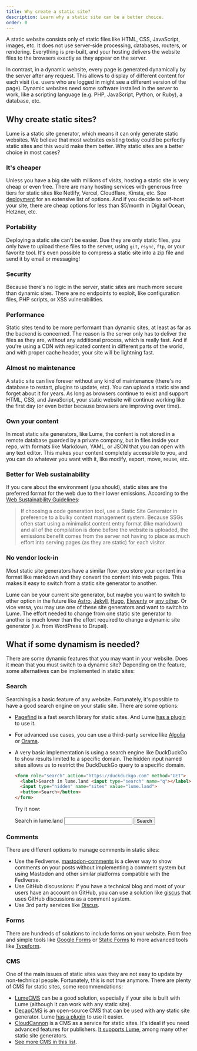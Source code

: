 ```yaml
---
title: Why create a static site?
description: Learn why a static site can be a better choice.
order: 0
---
```


A static website consists only of static files like HTML, CSS, JavaScript,
images, etc. It does not use server-side processing, databases, routers, or
rendering. Everything is pre-built, and your hosting delivers the website files
to the browsers exactly as they appear on the server.

In contrast, in a dynamic website, every page is generated dynamically by the
server after any request. This allows to display of different content for each
visit (i.e. users who are logged in might see a different version of the page).
Dynamic websites need some software installed in the server to work, like a
scripting language (e.g. PHP, JavaScript, Python, or Ruby), a database, etc.

## Why create static sites?

Lume is a static site generator, which means it can only generate static
websites. We believe that most websites existing today could be perfectly static
sites and this would make them better. Why static sites are a better choice in
most cases?

### It's cheaper

Unless you have a big site with millions of visits, hosting a static site is
very cheap or even free. There are many hosting services with generous free
tiers for static sites like Netlify, Vercel, Cloudflare, Kinsta, etc. See
[deployment](../advanced/deployment.md) for an extensive list of options. And if
you decide to self-host your site, there are cheap options for less than
$5/month in Digital Ocean, Hetzner, etc.

### Portability

Deploying a static site can't be easier. Due they are only static files, you
only have to upload these files to the server, using `git`, `rsync`, `ftp`, or
your favorite tool. It's even possible to compress a static site into a zip file
and send it by email or messaging!

### Security

Because there's no logic in the server, static sites are much more secure than
dynamic sites. There are no endpoints to exploit, like configuration files, PHP
scripts, or XSS vulnerabilities.

### Performance

Static sites tend to be more performant than dynamic sites, at least as far as
the backend is concerned. The reason is the server only has to deliver the files
as they are, without any additional process, which is really fast. And if you're
using a CDN with replicated content in different parts of the world, and with
proper cache header, your site will be lightning fast.

### Almost no maintenance

A static site can live forever without any kind of maintenance (there's no
database to restart, plugins to update, etc). You can upload a static site and
forget about it for years. As long as browsers continue to exist and support
HTML, CSS, and JavaScript, your static website will continue working like the
first day (or even better because browsers are improving over time).

### Own your content

In most static site generators, like Lume, the content is not stored in a remote
database guarded by a private company, but in files inside your repo, with
formats like Markdown, YAML, or JSON that you can open with any text editor.
This makes your content completely accessible to you, and you can do whatever
you want with it, like modify, export, move, reuse, etc.

### Better for Web sustainability

If you care about the environment (you should), static sites are the preferred
format for the web due to their lower emissions. According to the
[Web Sustainability Guidelines](https://w3c.github.io/sustyweb/#success-criterion-static-vs-dynamic-human-testable):

> If choosing a code generation tool, use a Static Site Generator in preference
> to a bulky content management system. Because SSGs often start using a
> minimalist content entry format (like markdown) and all of the compilation is
> done before the website is uploaded, the emissions benefit comes from the
> server not having to place as much effort into serving pages (as they are
> static) for each visitor.

### No vendor lock-in

Most static site generators have a similar flow: you store your content in a
format like markdown and they convert the content into web pages. This makes it
easy to switch from a static site generator to another.

Lume can be your current site generator, but maybe you want to switch to other
option in the future like [Astro](https://astro.build/),
[Jekyll](https://jekyllrb.com/), [Hugo](https://gohugo.io/),
[Eleventy](https://www.11ty.dev/) or
[any other](https://jamstack.org/generators/). Or vice versa, you may use one of
these site generators and want to switch to Lume. The effort needed to change
from one static site generator to another is much lower than the effort required
to change a dynamic site generator (i.e. from WordPress to Drupal).

## What if some dynamism is needed?

There are some dynamic features that you may want in your website. Does it mean
that you must switch to a dynamic site? Depending on the feature, some
alternatives can be implemented in static sites:

### Search

Searching is a basic feature of any website. Fortunately, it's possible to have
a good search engine on your static site. There are some options:

- [Pagefind](https://pagefind.app/) is a fast search library for static sites.
  And Lume [has a plugin](../../plugins/pagefind.md) to use it.
- For advanced use cases, you can use a third-party service like
  [Algolia](https://www.algolia.com/) or [Orama](https://orama.com/).
- A very basic implementation is using a search engine like DuckDuckGo to show
  results limited to a specific domain. The hidden input named sites allows us
  to restrict the DuckDuckGo query to a specific domain.

  ```html
  <form role="search" action="https://duckduckgo.com" method="GET">
    <label>Search in lume.land <input type="search" name="q"></label>
    <input type="hidden" name="sites" value="lume.land">
    <button>Search</button>
  </form>
  ```

  Try it now:

  <form role="search" action="https://duckduckgo.com" method="GET">
    <label>Search in lume.land <input type="search" name="q"></label>
    <input type="hidden" name="sites" value="lume.land">
    <button>Search</button>
  </form>

### Comments

There are different options to manage comments in static sites:

- Use the Fediverse.
  [mastodon-comments](https://github.com/oom-components/mastodon-comments) is a
  clever way to show comments on your posts without implementing a comment
  system but using Mastodon and other similar platforms compatible with the
  Fediverse.
- Use GitHub discussions: If you have a technical blog and most of your users
  have an account on GitHub, you can use a solution like
  [giscus](https://giscus.app/) that uses GitHub discussions as a comment
  system.
- Use 3rd party services like [Discus](https://disqus.com/).

### Forms

There are hundreds of solutions to include forms on your website. From free and
simple tools like [Google Forms](https://docs.google.com/forms/) or
[Static Forms](https://www.staticforms.xyz/) to more advanced tools like
[Typeform](https://www.typeform.com/).

### CMS

One of the main issues of static sites was they are not easy to update by
non-technical people. Fortunately, this is not true anymore. There are plenty of
CMS for static sites, some recommendations:

- [LumeCMS](../../cms/index.md) can be a good solution, especially if your site
  is built with Lume (although it can work with any static site).
- [DecapCMS](https://decapcms.org/) is an open-source CMS that can be used with
  any static site generator. Lume [has a plugin](../../plugins/decap_cms.md) to
  use it easier.
- [CloudCannon](https://cloudcannon.com/) is a CMS as a service for static
  sites. It's ideal if you need advanced features for publishers.
  [It supports Lume,](https://cloudcannon.com/lume-cms/) among many other static
  site generators.
- [See more CMS in this list](https://jamstack.org/headless-cms/).
